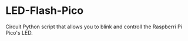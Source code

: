 # LED-Flash-Pico
Circuit Python script that allows you to blink and controll the Raspberri Pi Pico's LED.
